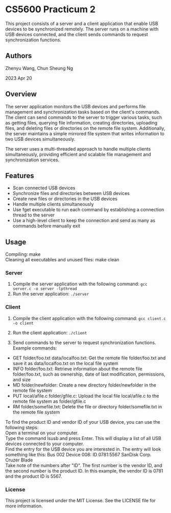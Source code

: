 # CS5600 Practicum 2

This project consists of a server and a client application that enable USB devices to be synchronized remotely. The server runs on a machine with USB devices connected, and the client sends commands to request synchronization functions.<br>

## Authors
Zhenyu Wang, Chun Sheung Ng

2023 Apr 20

## Overview

The server application monitors the USB devices and performs file management and synchronization tasks based on the client's commands. The client can send commands to the server to trigger various tasks, such as getting files, querying file information, creating directories, uploading files, and deleting files or directories on the remote file system. Additionally, the server maintains a simple mirrored file system that writes information to two USB devices simultaneously.<br>

The server uses a multi-threaded approach to handle multiple clients simultaneously, providing efficient and scalable file management and synchronization services.<br>

## Features
- Scan connected USB devices<br>
- Synchronize files and directories between USB devices<br>
- Create new files or directories in the USB devices<br>
- Handle multiple clients simultaneously<br>
- Use fget executable to run each command by establishing a connection thread to the server<br>
- Use a high-level client to keep the connection and send as many as commands before manually exit<br>

## Usage
Compiling: make<br>
Cleaning all executables and unused files: make clean<br>

### Server
1. Compile the server application with the following command:
`gcc server.c -o server -lpthread`
2. Run the server application:
`./server`

### Client
1. Compile the client application with the following command:
`gcc client.c -o client`
2. Run the client application:
`./client`

3. Send commands to the server to request synchronization functions. Example commands:
* GET folder/foo.txt data/localfoo.txt: Get the remote file folder/foo.txt and save it as data/localfoo.txt on the local file system
* INFO folder/foo.txt: Retrieve information about the remote file folder/foo.txt, such as ownership, date of last modification, permissions, and size
* MD folder/newfolder: Create a new directory folder/newfolder in the remote file system
* PUT local/afile.c folder/gfile.c: Upload the local file local/afile.c to the remote file system as folder/gfile.c
* RM folder/somefile.txt: Delete the file or directory folder/somefile.txt in the remote file system

To find the product ID and vendor ID of your USB device, you can use the following steps:<br>
Open a terminal on your computer.<br>
Type the command lsusb and press Enter. This will display a list of all USB devices connected to your computer.<br>
Find the entry for the USB device you are interested in. The entry will look something like this: Bus 002 Device 008: ID 0781:5567 SanDisk Corp. Cruzer Blade<br>
Take note of the numbers after "ID". The first number is the vendor ID, and the second number is the product ID. In this example, the vendor ID is 0781 and the product ID is 5567.<br>


### License
This project is licensed under the MIT License. See the LICENSE file for more information.
